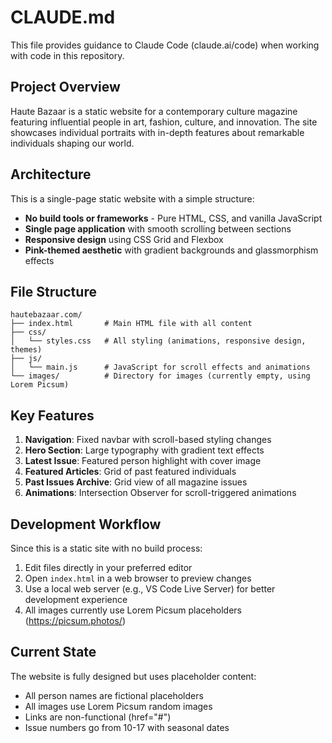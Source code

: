 # CLAUDE.md

This file provides guidance to Claude Code (claude.ai/code) when working with code in this repository.

## Project Overview

Haute Bazaar is a static website for a contemporary culture magazine featuring influential people in art, fashion, culture, and innovation. The site showcases individual portraits with in-depth features about remarkable individuals shaping our world.

## Architecture

This is a single-page static website with a simple structure:
- **No build tools or frameworks** - Pure HTML, CSS, and vanilla JavaScript
- **Single page application** with smooth scrolling between sections
- **Responsive design** using CSS Grid and Flexbox
- **Pink-themed aesthetic** with gradient backgrounds and glassmorphism effects

## File Structure

```
hautebazaar.com/
├── index.html       # Main HTML file with all content
├── css/
│   └── styles.css   # All styling (animations, responsive design, themes)
├── js/
│   └── main.js      # JavaScript for scroll effects and animations
└── images/          # Directory for images (currently empty, using Lorem Picsum)
```

## Key Features

1. **Navigation**: Fixed navbar with scroll-based styling changes
2. **Hero Section**: Large typography with gradient text effects
3. **Latest Issue**: Featured person highlight with cover image
4. **Featured Articles**: Grid of past featured individuals
5. **Past Issues Archive**: Grid view of all magazine issues
6. **Animations**: Intersection Observer for scroll-triggered animations

## Development Workflow

Since this is a static site with no build process:
1. Edit files directly in your preferred editor
2. Open `index.html` in a web browser to preview changes
3. Use a local web server (e.g., VS Code Live Server) for better development experience
4. All images currently use Lorem Picsum placeholders (https://picsum.photos/)

## Current State

The website is fully designed but uses placeholder content:
- All person names are fictional placeholders
- All images use Lorem Picsum random images
- Links are non-functional (href="#")
- Issue numbers go from 10-17 with seasonal dates